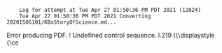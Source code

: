        Log for attempt at Tue Apr 27 01:50:36 PM PDT 2021 (12024)
        Tue Apr 27 01:50:36 PM PDT 2021 Converting 2020ISOS101/KBxStoryOfScience.md...
Error producing PDF.
! Undefined control sequence.
l.219   \({\displaystyle {\ce

